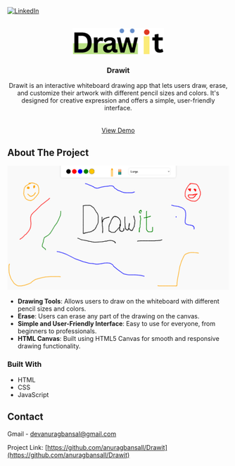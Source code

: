 [![LinkedIn][linkedin-shield]][linkedin-url]

<!-- PROJECT LOGO -->
<br />
<div align="center">
  <a href="https://drawit-online.vercel.app/">
    <img src="./assets/logo.png" alt="Logo" height="60">
  </a>

<h3 align="center">Drawit</h3>

  <p align="center">
    Drawit is an interactive whiteboard drawing app that lets users draw, erase, and customize their artwork with different pencil sizes and colors. It's designed for creative expression and offers a simple, user-friendly interface.
    <br />
    <br />
    <br />
    <a href="https://drawit-online.vercel.app/">View Demo</a>
  </p>
</div>

<!-- ABOUT THE PROJECT -->
## About The Project

[![Product Name Screen Shot][product-screenshot]](https://drawit-online.vercel.app/)

* **Drawing Tools**: Allows users to draw on the whiteboard with different pencil sizes and colors.
* **Erase**: Users can erase any part of the drawing on the canvas.
* **Simple and User-Friendly Interface**: Easy to use for everyone, from beginners to professionals.
* **HTML Canvas**: Built using HTML5 Canvas for smooth and responsive drawing functionality.

### Built With

* HTML
* CSS
* JavaScript

<!-- CONTACT -->
## Contact

Gmail - devanuragbansal@gmail.com

Project Link: [https://github.com/anuragbansall/Drawit](https://github.com/anuragbansall/Drawit)

<!-- MARKDOWN LINKS & IMAGES -->
[linkedin-shield]: https://img.shields.io/badge/-LinkedIn-black.svg?style=for-the-badge&logo=linkedin&colorB=555
[linkedin-url]: https://linkedin.com/in/anuragbansall
[product-screenshot]: ./assets/Demo.png
